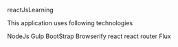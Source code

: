 reactJsLearning

This application uses following technologies

NodeJs
Gulp
BootStrap
Browserify
react
react router
Flux
